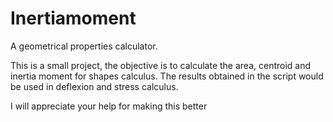 # Inertiamoment
A geometrical properties calculator.

This is a small project, the objective is to calculate the area, centroid and inertia moment for shapes calculus.
The results obtained in the script would be used in deflexion and stress calculus.

I will appreciate your help for making this better
